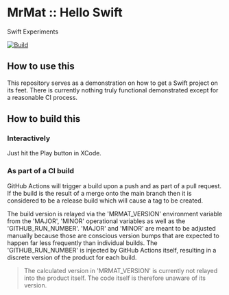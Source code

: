 # MrMat :: Hello Swift

Swift Experiments

[![Build](https://github.com/MrMatAP/mrmat-hello-swift/actions/workflows/build.yml/badge.svg)](https://github.com/MrMatAP/mrmat-hello-swift/actions/workflows/build.yml)

## How to use this

This repository serves as a demonstration on how to get a Swift project on its feet. There is currently nothing truly
functional demonstrated except for a reasonable CI process.

## How to build this

### Interactively

Just hit the Play button in XCode.

### As part of a CI build

GitHub Actions will trigger a build upon a push and as part of a pull request. If the build is the result of a merge onto the main branch then it is considered to be a
release build which will cause a tag to be created.

The build version is relayed via the 'MRMAT_VERSION' environment variable from the 'MAJOR', 'MINOR' operational
variables as well as the 'GITHUB_RUN_NUMBER'. 'MAJOR' and 'MINOR' are meant to be adjusted manually because those are
conscious version bumps that are expected to happen far less frequently than individual builds. The 'GITHUB_RUN_NUMBER'
is injected by GitHub Actions itself, resulting in a discrete version of the product for each build.

> The calculated version in 'MRMAT_VERSION' is currently not relayed into the product itself. The code itself
> is therefore unaware of its version.
